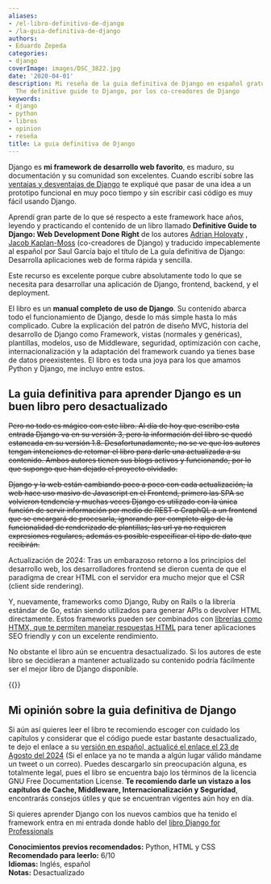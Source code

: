 ```yaml
---
aliases:
- /el-libro-definitivo-de-django
- /la-guia-definitiva-de-django
authors:
- Eduardo Zepeda
categories:
- django
coverImage: images/DSC_3822.jpg
date: '2020-04-01'
description: Mi reseña de la guia definitiva de Django en español gratuita del libro.
  The definitive guide to Django, por los co-creadores de Django
keywords:
- django
- python
- libros
- opinion
- reseña
title: La guia definitiva de Django
---
```


Django es **mi framework de desarrollo web favorito**, es maduro, su documentación y su comunidad son excelentes. Cuando escribí sobre las [ventajas y desventajas de Django](/es/por-que-deberias-usar-django-framework/) te expliqué que pasar de una idea a un prototipo funcional en muy poco tiempo y sin escribir casi código es muy fácil usando Django. 

Aprendí gran parte de lo que sé respecto a este framework hace años, leyendo y practicando el contenido de un libro llamado **Definitive Guide to Django: Web Development Done Right** de los autores [Adrian Holovaty](http://www.holovaty.com/) , [Jacob Kaplan-Moss](https://jacobian.org/) (co-creadores de Django) y traducido impecablemente al español por Saul García bajo el título de La guía definitiva de Django: Desarrolla aplicaciones web de forma rápida y sencilla.

Este recurso es excelente porque cubre absolutamente todo lo que se necesita para desarrollar una aplicación de Django, frontend, backend, y el deployment. 

El libro es un **manual completo de uso de Django**. Su contenido abarca todo el funcionamiento de Django, desde lo más simple hasta lo más complicado. Cubre la explicación del patrón de diseño MVC, historia del desarrollo de Django como Framework, vistas (normales y genéricas), plantillas, modelos, uso de Middleware, seguridad, optimización con cache, internacionalización y la adaptación del framework cuando ya tienes base de datos preexistentes. El libro es toda una joya para los que amamos Python y Django, me incluyo entre estos.

## La guia definitiva para aprender Django es un buen libro pero desactualizado

~~Pero no todo es mágico con este libro. Al día de hoy que escribo esta entrada Django va en su versión 3, pero la información del libro se quedó estancada en su versión 1.8. Desafortunadamente, no se ve que los autores tengan intenciones de retomar el libro para darle una actualizada a su contenido. Ambos autores tienen sus blogs activos y funcionando, por lo que supongo que han dejado el proyecto olvidado.~~

~~Django y la web están cambiando poco a poco con cada actualización; la web hace uso masivo de Javascript en el Frontend, primero las SPA se volvieron tendencía y muchas veces Django es utilizado con la única función de servir información por medio de REST o GraphQL a un frontend que se encargará de procesarla, ignorando por completo algo de la funcionalidad de renderizado de plantillas; las url ya no requieren expresiones regulares, además es posible especificar el tipo de dato que recibirán.~~


Actualización de 2024: Tras un embarazoso retorno a los principios del desarrollo web, los desarrolladores frontend se dieron cuenta de que el paradigma de crear HTML con el servidor era mucho mejor que el CSR (client side rendering). 

Y, nuevamente, frameworks como Django, Ruby on Rails o la librería estándar de Go, están siendo utilizados para generar APIs o devolver HTML directamente. Estos frameworks pueden ser combinados con [librerías como HTMX, que te permiten manejar respuestas HTML](/es/django-y-htmx-web-apps-modernas-sin-escribir-js/) para tener aplicaciones SEO friendly y con un excelente rendimiento.

No obstante el libro aún se encuentra desactualizado. Si los autores de este libro se decidieran a mantener actualizado su contenido podría fácilmente ser el mejor libro de Django disponible.

{{<ad>}}

## Mi opinión sobre la guia definitiva de Django

Si aún así quieres leer el libro te recomiendo escoger con cuidado los capítulos y considerar que el código puede estar bastante desactualizado, te dejo el enlace a su [versión en español, actualicé el enlace el 23 de Agosto del 2024](https://github.com/Verurteilt/libros/blob/master/Libros%20de%20Python/django,%20la%20guia%20definitiva.pdf) (Si el enlace ya no te manda a algún lugar válido mándame un tweet o un correo). Puedes descargarlo sin preocupación alguna, es totalmente legal, pues el libro se encuentra bajo los términos de la licencia GNU Free Documentation License. **Te recomiendo darle un vistazo a los capítulos de Cache, Middleware, Internacionalización y Seguridad**, encontrarás consejos útiles y que se encuentran vigentes aún hoy en día.

Si quieres aprender Django con los nuevos cambios que ha tenido el framework entra en mi entrada donde hablo del [libro Django for Professionals](/es/resena-de-django-for-professionals/)

****Conocimientos previos recomendados:**** Python, HTML y CSS  
**Recomendado para leerlo:** 6/10  
**Idiomas:** Inglés, español  
**Notas:** Desactualizado